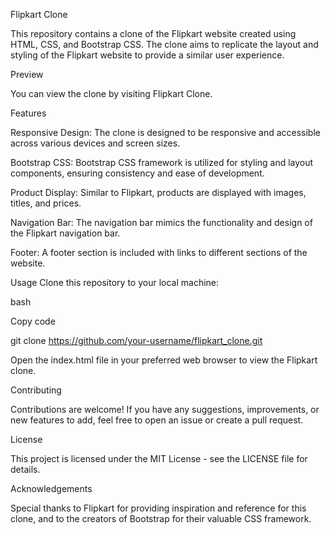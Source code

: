 Flipkart Clone

This repository contains a clone of the Flipkart website created using HTML, CSS, and Bootstrap CSS. The clone aims to replicate the layout and styling of the Flipkart website to provide a similar user experience.

Preview

You can view the clone by visiting Flipkart Clone.

Features

Responsive Design: The clone is designed to be responsive and accessible across various devices and screen sizes.

Bootstrap CSS: Bootstrap CSS framework is utilized for styling and layout components, ensuring consistency and ease of development.

Product Display: Similar to Flipkart, products are displayed with images, titles, and prices.

Navigation Bar: The navigation bar mimics the functionality and design of the Flipkart navigation bar.

Footer: A footer section is included with links to different sections of the website.

Usage
Clone this repository to your local machine:

bash

Copy code

git clone https://github.com/your-username/flipkart_clone.git

Open the index.html file in your preferred web browser to view the Flipkart clone.

Contributing

Contributions are welcome! If you have any suggestions, improvements, or new features to add, feel free to open an issue or create a pull request.

License

This project is licensed under the MIT License - see the LICENSE file for details.

Acknowledgements

Special thanks to Flipkart for providing inspiration and reference for this clone, and to the creators of Bootstrap for their valuable CSS framework.
